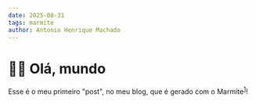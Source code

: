 ```yaml
---
date: 2025-08-31
tags: marmite
author: Antonio Henrique Machado
---
```


# 👋🏼 Olá, mundo

Esse é o meu primeiro "post", no meu blog, que é gerado com o Marmite<sup>[1]</sup>!

[1]: https://github.com/rochacbruno/marmite
